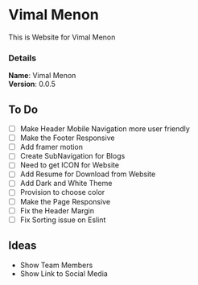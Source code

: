# Vimal Menon

This is Website for Vimal Menon

### Details

<b>Name</b>: Vimal Menon
<br/>
<b>Version</b>: 0.0.5
<br/>

## To Do

- [ ] Make Header Mobile Navigation more user friendly
- [ ] Make the Footer Responsive
- [ ] Add framer motion
- [ ] Create SubNavigation for Blogs
- [ ] Need to get ICON for Website
- [ ] Add Resume for Download from Website
- [ ] Add Dark and White Theme
- [ ] Provision to choose color
- [ ] Make the Page Responsive
- [ ] Fix the Header Margin
- [ ] Fix Sorting issue on Eslint

## Ideas

- Show Team Members
- Show Link to Social Media
